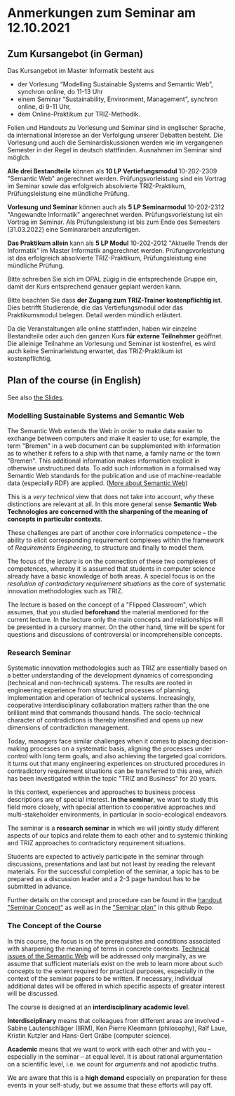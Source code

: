 # Anmerkungen zum Seminar am 12.10.2021

## Zum Kursangebot (in German)

Das Kursangebot im Master Informatik besteht aus
* der Vorlesung “Modelling Sustainable Systems and Semantic Web”, synchron
  online, do 11-13 Uhr
* einem Seminar “Sustainability, Environment, Management”, synchron online, di
  9-11 Uhr,
* dem Online-Praktikum zur TRIZ-Methodik.

Folien und Handouts zu Vorlesung und Seminar sind in englischer Sprache, da
international Interesse an der Verfolgung unserer Debatten besteht.  Die
Vorlesung und auch die Seminardiskussionen werden wie im vergangenen Semester
in der Regel in deutsch stattfinden. Ausnahmen im Seminar sind möglch.

__Alle drei Bestandteile__ können als __10 LP Vertiefungsmodul__ 10-202-2309
"Semantic Web" angerechnet werden. Prüfungsvorleistung sind ein Vortrag im
Seminar sowie das erfolgreich absolvierte TRIZ-Praktikum, Prüfungsleistung
eine mündliche Prüfung.

__Vorlesung und Seminar__ können auch als __5 LP Seminarmodul__ 10-202-2312
"Angewandte Informatik" angerechnet werden. Prüfungsvorleistung ist ein Vortrag
im Seminar. Als Prüfungsleistung ist bis zum Ende des Semesters (31.03.2022)
eine Seminararbeit anzufertigen.

__Das Praktikum allein__ kann als __5 LP Modul__ 10-202-2012 "Aktuelle Trends
der Informatik" im Master Informatik angerechnet werden. Prüfungsvorleistung
ist das erfolgreich absolvierte TRIZ-Praktikum, Prüfungsleistung eine
mündliche Prüfung.

Bitte schreiben Sie sich im OPAL zügig in die entsprechende Gruppe ein, damit
der Kurs entsprechend genauer geplant werden kann.

Bitte beachten Sie dass __der Zugang zum TRIZ-Trainer kostenpflichtig ist__.
Dies betrifft Studierende, die das Vertiefungsmodul oder das Praktikumsmodul
belegen.  Detail werden mündlich erläutert.

Da die Veranstaltungen alle online stattfinden, haben wir einzelne
Bestandteile oder auch den ganzen Kurs __für externe Teilnehmer__ geöffnet.
Die alleinige Teilnahme an Vorlesung und Seminar ist kostenfrei, es wird auch
keine Seminarleistung erwartet, das TRIZ-Praktikum ist kostenpflichtig.

## Plan of the course (in English)

See also [the Slides](Slides.pdf).

### Modelling Sustainable Systems and Semantic Web

The Semantic Web extends the Web in order to make data easier to exchange
between computers and make it easier to use; for example, the term "Bremen" in
a web document can be supplemented with information as to whether it refers to
a ship with that name, a family name or the town "Bremen".  This additional
information makes information explicit in otherwise unstructured data.  To add
such information in a formalised way Semantic Web standards for the
publication and use of machine-readable data (especially RDF) are applied.
([More about Semantic Web](https://en.wikipedia.org/wiki/Semantic_Web))

This is a _very technical_ view that does not take into account, _why_ these
distinctions are relevant at all.  In this more general sense __Semantic Web
Technologies are concerned with the sharpening of the meaning of concepts in
particular contexts__.

These challenges are part of another core informatics competence &ndash; the
ability to elicit corresponding requirement complexes within the framework of
_Requirements Engineering_, to structure and finally to model them.

The focus of the _lecture_ is on the connection of these two complexes of
competences, whereby it is assumed that students in computer science already
have a basic knowledge of both areas.  A special focus is on the _resolution
of contradictory requirement situations_ as the core of systematic innovation
methodologies such as TRIZ.

The lecture is based on the concept of a "Flipped Classroom", which assumes,
that you studied __beforehand__ the material mentioned for the current
lecture. In the lecture only the main concepts and relationships will be
presented in a cursory manner.  On the other hand, time will be spent for
questions and discussions of controversial or incomprehensible concepts.

### Research Seminar

Systematic innovation methodologies such as TRIZ are essentially based on a
better understanding of the development dynamics of corresponding (technical
and non-technical) systems.  The results are rooted in engineering experience
from structured processes of planning, implementation and operation of
technical systems. Increasingly, cooperative interdisciplinary collaboration
matters rather than the one brilliant mind that commands thousand hands. The
socio-technical character of contradictions is thereby intensified and opens
up new dimensions of contradiction management.

Today, managers face similar challenges when it comes to placing
decision-making processes on a systematic basis, aligning the processes under
control with long term goals, and also achieving the targeted goal corridors.
It turns out that many engineering experiences on structured procedures in
contradictory requirement situations can be transferred to this area, which
has been investigated within the topic "TRIZ and Business" for 20 years.

In this context, experiences and approaches to business process descriptions
are of special interest. __In the seminar__, we want to study this field more
closely, with special attention to cooperative approaches and
multi-stakeholder environments, in particular in socio-ecological endeavors.

The seminar is a __research seminar__ in which we will jointly study different
aspects of our topics and relate them to each other and to systemic thinking
and TRIZ approaches to contradictory requirement situations.

Students are expected to actively participate in the seminar through
discussions, presentations and last but not least by reading the relevant
materials.  For the successful completion of the seminar, a topic has to be
prepared as a discussion leader and a 2-3 page handout has to be submitted in
advance.

Further details on the concept and procedure can be found in the [handout
"Seminar Concept"](../Seminarconcept.pdf) as well as in the ["Seminar
plan"](../Seminarplan.md) in this github Repo.

### The Concept of the Course

In this course, the focus is on the prerequisites and conditions associated
with sharpening the meaning of terms in concrete contexts.  [Technical issues
of the Semantic Web](https://www.semantic-web-grundlagen.de/) will be
addressed only marginally, as we assume that sufficient materials exist on the
web to learn more about such concepts to the extent required for practical
purposes, especially in the context of the seminar papers to be written. If
necessary, individual additional dates will be offered in which specific
aspects of greater interest will be discussed.

The course is designed at an __interdisciplinary academic level__. 

__Interdisciplinary__ means that colleagues from different areas are involved
&ndash; Sabine Lautenschläger (IIRM), Ken Pierre Kleemann (philosophy), Ralf
Laue, Kristin Kutzler and Hans-Gert Gräbe (computer science).

__Academic__ means that we want to work with each other and with you &ndash;
especially in the seminar &ndash; at equal level. It is about rational
argumentation on a scientific level, i.e. we count for _arguments_ and not
apodictic truths.

We are aware that this is a __high demand__ especially on preparation for
these events in your self-study, but we assume that these efforts will pay
off.
